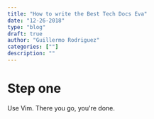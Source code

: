 ```yaml
---
title: "How to write the Best Tech Docs Eva"
date: "12-26-2018"
type: "blog"
draft: true
author: "Guillermo Rodriguez"
categories: [""]
description: ""
---
```


# Step one
Use Vim. There you go, you're done.

